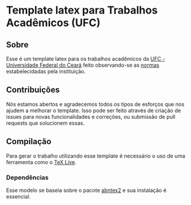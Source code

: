 # Template latex para Trabalhos Acadêmicos (UFC)

## Sobre

Esse é um template latex para os trabalhos acadêmicos da [UFC - Universidade Federal do Ceará](http://www.ufc.br/) 
feito observando-se as [normas](http://pt.calameo.com/read/001848523bf6ac6366464) estabelecidadas pela instituição.

## Contribuições

Nós estamos abertos e agradecemos todos os tipos de esforços que nos ajudem a melhorar o template.
Isso pode ser feito através de criação de issues para novas funcionalidades e correções, ou submissão de pull requests que solucionem essas.

## Compilação

Para gerar o trabalho utilizando esse template é necessário o uso de uma ferramenta como o [TeX Live](https://www.tug.org/texlive/).

### Dependências

Esse modelo se baseia sobre o pacote [abntex2](https://github.com/abntex/abntex2) e sua instalação é essencial.
